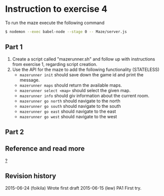 Instruction to exercise 4
==============================

To run the maze execute the following command
```bash
$ nodemon --exec babel-node --stage 0 -- Maze/server.js
```

## Part 1

1. Create a script called "mazerunner.sh" and follow up with instructions from exercise 1, regarding script creation.
2. Use the API for the maze to add the following functionality (STATELESS)
    * `mazerunner init` should save down the game id and print the message.
    * `mazerunner maps` should return the available maps.
    * `mazerunner select <map>` should select the given map.
    * `mazerunner info` should giv information about the current room.
    * `mazerunner go north` should navigate to the north
    * `mazerunner go south` should navigate to the south
    * `mazerunner go east` should navigate to the east
    * `mazerunner go west` should navigate to the west

## Part 2



Reference and read more
------------------------------

[?](#)  


Revision history
------------------------------
2015-06-24 (foikila) Wrote first draft
2015-06-15 (lew) PA1 First try.
